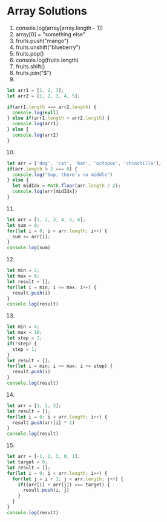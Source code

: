 # Array Solutions

1. console.log(array[array.length - 1])
2. array[0] = "something else"
3. fruits.push("mango")
4. fruits.unshift("blueberry")
5. fruits.pop()
6. console.log(fruits.length)
7. fruits.shift()
8. fruits.join("$")
9. 
```js
let arr1 = [1, 2, 3];
let arr2 = [1, 2, 3, 4, 5];

if(arr1.length === arr2.length) {
  console.log(null)
} else if(arr1.length > arr2.length) {
  console.log(arr1)
} else {
  console.log(arr2)
}
```

10. 
```js
let arr = ['dog', 'cat', 'bat', 'octopus', 'chinchilla'];
if(arr.length % 2 === 0) {
  console.log("Oop, there's no middle")
} else {
  let midIdx = Math.floor(arr.length / 2);
  console.log(arr[midIdx])
}
```

11. 
```js
let arr = [1, 2, 3, 4, 5, 6];
let sum = 0;
for(let i = 0; i < arr.length; i++) {
  sum += arr[i];
}
console.log(sum)
```

12. 
```js
let min = 2;
let max = 6;
let result = [];
for(let i = min; i <= max; i++) {
  result.push(i)
}
console.log(result)
```
13. 
```js
let min = 4;
let max = 10;
let step = 2;
if(!step) {
  step = 1;
}
let result = [];
for(let i = min; i <= max; i += step) {
  result.push(i)
}
console.log(result)

```

14. 
```js
let arr = [1, 2, 3];
let result = [];
for(let i = 0; i < arr.length; i++) {
  result.push(arr[i] * 2)
}
console.log(result)

```
15. 
```js
let arr = [-1, 2, 3, 0, 1];
let target = 0;
let result = [];
for(let i = 0; i < arr.length; i++) {
  for(let j = i + 1; j < arr.length; j++) {
    if((arr[i] + arr[j]) === target) {
      result.push(i, j)
    }
  }
}
console.log(result)

```
